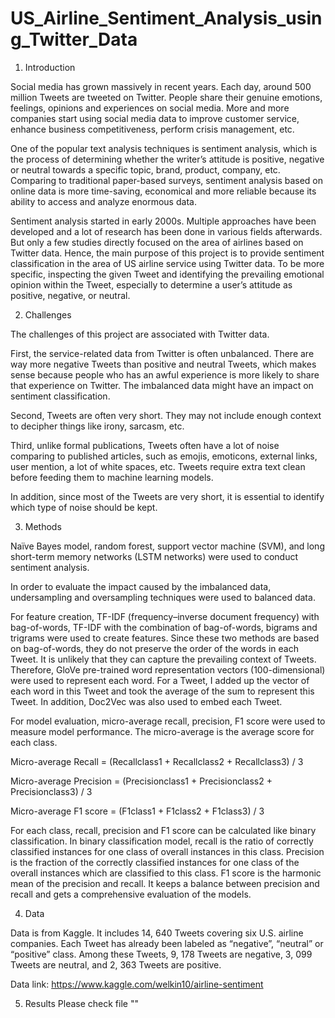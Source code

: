 # US_Airline_Sentiment_Analysis_using_Twitter_Data

1. Introduction

Social media has grown massively in recent years. Each day, around 500 million Tweets are tweeted on Twitter. People share their genuine emotions, feelings, opinions and experiences on social media. More and more companies start using social media data to improve customer service, enhance business competitiveness, perform crisis management, etc.

One of the popular text analysis techniques is sentiment analysis, which is the process of determining whether the writer’s attitude is positive, negative or neutral towards a specific topic, brand, product, company, etc. Comparing to traditional paper-based surveys, sentiment analysis based on online data is more time-saving, economical and more reliable because its ability to access and analyze enormous data. 

Sentiment analysis started in early 2000s. Multiple approaches have been developed and a lot of research has been done in various fields afterwards. But only a few studies directly focused on the area of airlines based on Twitter data. Hence, the main purpose of this project is to provide sentiment classification in the area of US airline service using Twitter data. To be more specific, inspecting the given Tweet and identifying the prevailing emotional opinion within the Tweet, especially to determine a user’s attitude as positive, negative, or neutral.


2. Challenges

The challenges of this project are associated with Twitter data. 

First, the service-related data from Twitter is often unbalanced. There are way more negative Tweets than positive and neutral Tweets, which makes sense because people who has an awful experience is more likely to share that experience on Twitter. The imbalanced data might have an impact on sentiment classification. 

Second, Tweets are often very short. They may not include enough context to decipher things like irony, sarcasm, etc. 

Third, unlike formal publications, Tweets often have a lot of noise comparing to published articles, such as emojis, emoticons, external links, user mention, a lot of white spaces, etc. Tweets require extra text clean before feeding them to machine learning models. 

In addition, since most of the Tweets are very short, it is essential to identify which type of noise should be kept. 


3. Methods    

Naïve Bayes model, random forest, support vector machine (SVM), and long short-term memory networks (LSTM networks) were used to conduct sentiment analysis. 

In order to evaluate the impact caused by the imbalanced data, undersampling and oversampling techniques were used to balanced data.

For feature creation, TF-IDF (frequency–inverse document frequency) with bag-of-words, TF-IDF with the combination of bag-of-words, bigrams and trigrams were used to create features. Since these two methods are based on bag-of-words, they do not preserve the order of the words in each Tweet. It is unlikely that they can capture the prevailing context of Tweets. Therefore, GloVe pre-trained word representation vectors (100-dimensional) were used to represent each word. For a Tweet, I added up the vector of each word in this Tweet and took the average of the sum to represent this Tweet. In addition, Doc2Vec was also used to embed each Tweet.

For model evaluation, micro-average recall, precision, F1 score were used to measure model performance. The micro-average is the average score for each class. 

Micro-average Recall = (Recallclass1 + Recallclass2 + Recallclass3) / 3

Micro-average Precision = (Precisionclass1 + Precisionclass2 + Precisionclass3) / 3

Micro-average F1 score = (F1class1 + F1class2 + F1class3) / 3

For each class, recall, precision and F1 score can be calculated like binary classification. In binary classification model, recall is the ratio of correctly classified instances for one class of overall instances in this class. Precision is the fraction of the correctly classified instances for one class of the overall instances which are classified to this class. F1 score is the harmonic mean of the precision and recall. It keeps a balance between precision and recall and gets a comprehensive evaluation of the models.

4. Data  

Data is from Kaggle. It includes 14, 640 Tweets covering six U.S. airline companies. Each Tweet has already been labeled as “negative”, “neutral” or “positive” class. Among these Tweets, 9, 178 Tweets are negative, 3, 099 Tweets are neutral, and 2, 363 Tweets are positive. 

Data link: https://www.kaggle.com/welkin10/airline-sentiment

5. Results
Please check file ""


